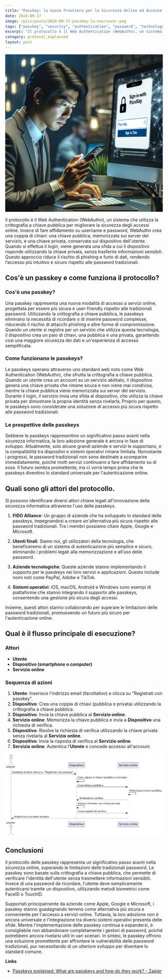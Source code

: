 ```yaml
---
title: "Passkey: la nuova Frontiera per la Sicurezza Online ed Accesso ai Servizi"
date: 2024-09-17
image: /pics/posts/2024-09-17-passkey-la-nuo/cover.png
tags: ["passkey", "security", "authentication", "password", "technology"]
excerpt: "Il protocollo è il Web Authentication (WebAuthn), un sistema che utilizza la crittografia a chiave pubblica per migliorare la sicurezza degli accessi online. Invece di fare affidamento su..."
category: protocol_explained
layout: post
---
```


![cover](/pics/posts/2024-09-17-passkey-la-nuo/cover.png)

Il protocollo è il Web Authentication (WebAuthn), un sistema che utilizza la crittografia a chiave pubblica per migliorare la sicurezza degli accessi online. Invece di fare affidamento su username e password, WebAuthn crea una coppia di chiavi: una chiave pubblica, memorizzata sui server del servizio, e una chiave privata, conservata sul dispositivo dell'utente. Quando si effettua il login, viene generata una sfida a cui il dispositivo risponde utilizzando la chiave privata, senza trasferire informazioni sensibili. Questo approccio riduce il rischio di phishing e furto di dati, rendendo l’accesso più intuitivo e sicuro rispetto alle password tradizionali.

Cos'è un passkey e come funziona il protocollo?
--------

### Cos'è una passkey?

Una passkey rappresenta una nuova modalità di accesso a servizi online, progettata per essere più sicura e user-friendly rispetto alle tradizionali password. Utilizzando la crittografia a chiave pubblica, le passkeys eliminano la necessità di ricordare o di inserire password complesse, riducendo il rischio di attacchi phishing e altre forme di compromissione. Quando un utente si registra per un servizio che utilizza questa tecnologia, il dispositivo crea un paio di chiavi, una pubblica e una privata, garantendo così una maggiore sicurezza dei dati e un'esperienza di accesso semplificata.

### Come funzionano le passkeys?

Le passkeys operano attraverso uno standard web noto come Web Authentication (WebAuthn), che sfrutta la crittografia a chiave pubblica. Quando un utente crea un account su un servizio abilitato, il dispositivo genera una chiave privata che rimane sicura e non viene mai condivisa, mentre la chiave pubblica viene memorizzata sui server del servizio. Durante il login, il servizio invia una sfida al dispositivo, che utilizza la chiave privata per dimostrare la propria identità senza rivelarla, Proprio per questo, le passkeys sono considerate una soluzione di accesso più sicura rispetto alle password tradizionali.

### Le prospettive delle passkeys

Sebbene le passkeys rappresentino un significativo passo avanti nella sicurezza informatica, la loro adozione generale è ancora in fase di sviluppo. Attualmente, solo alcune grandi aziende e servizi le supportano, e la compatibilità tra dispositivi e sistemi operativi rimane limitata. Nonostante i progressi, le password tradizionali non sono destinate a scomparire immediatamente, poiché molti servizi continuano a fare affidamento su di esse. Il futuro sembra promettente, ma ci vorrà tempo prima che le passkeys diventino lo standard universale per l'autenticazione online.


Quali sono gli attori del protocollo.
--------

Si possono identificare diversi attori chiave legati all'innovazione della sicurezza informatica attraverso l'uso delle passkeys.

1. **FIDO Alliance**: Un gruppo di aziende che ha sviluppato lo standard delle passkeys, impegnandosi a creare un'alternativa più sicura rispetto alle password tradizionali. Tra i membri possiamo citare Apple, Google e Microsoft.

2. **Utenti finali**: Siamo noi, gli utilizzatori della tecnologia, che beneficeremo di un sistema di autenticazione più semplice e sicuro, eliminando i problemi legati alla memorizzazione e all’uso delle password.

3. **Aziende tecnologiche**: Queste aziende stanno implementando il supporto per le passkeys nei loro servizi e applicazioni. Questo include nomi noti come PayPal, Adobe e TikTok.

4. **Sistemi operativi**: iOS, macOS, Android e Windows sono esempi di piattaforme che stanno integrando il supporto alle passkeys, consentendo una gestione più sicura degli accessi.

Insieme, questi attori stanno collaborando per superare le limitazioni delle password tradizionali, promuovendo un futuro più sicuro per l'autenticazione online.

Qual è il flusso principale di esecuzione?
--------

### Attori
- **Utente**
- **Dispositivo (smartphone o computer)**
- **Servizio online**

### Sequenza di azioni
1. **Utente**: Inserisce l'indirizzo email (facoltativo) e clicca su "Registrati con passkey".
2. **Dispositivo**: Crea una coppia di chiavi (pubblica e privata) utilizzando la crittografia a chiave pubblica.
3. **Dispositivo**: Invia la chiave pubblica al **Servizio online**.
4. **Servizio online**: Memorizza la chiave pubblica e invia a **Dispositivo** una richiesta di verifica.
5. **Dispositivo**: Risolve la richiesta di verifica utilizzando la chiave privata senza rivelarla al **Servizio online**.
6. **Dispositivo**: Invia la risposta di verifica al **Servizio online**.
7. **Servizio online**: Autentica l'**Utente** e concede accesso all'account.

![uml](/pics/posts/2024-09-17-passkey-la-nuo/uml-1.png)



Conclusioni
--------

Il protocollo delle passkey rappresenta un significativo passo avanti nella sicurezza online, superando le limitazioni delle tradizionali password. Le passkey sono basate sulla crittografia a chiave pubblica, che permette di verificare l'identità dell'utente senza trasmettere informazioni sensibili. Invece di una password da ricordare, l'utente deve semplicemente autenticarsi tramite un dispositivo, utilizzando metodi biometrici come FaceID o TouchID.

Supportati principalmente da aziende come Apple, Google e Microsoft, i passkey stanno guadagnando terreno come alternativa più sicura e conveniente per l'accesso a servizi online. Tuttavia, la loro adozione non è ancora universale e l'integrazione tra diversi sistemi operativi presenta delle sfide. Mentre l'implementazione delle passkey continua a espandersi, è consigliabile non abbandonare completamente i gestori di password, poiché potrebbero ancora rivelarsi utili in vari scenari. In sintesi, le passkey offrono una soluzione promettente per affrontare le vulnerabilità delle password tradizionali, pur necessitando di un ulteriore sviluppo per diventare lo standard comune.




**Links**


- [Passkeys explained: What are passkeys and how do they work? - Zapier](https://zapier.com/blog/what-is-a-passkey/)